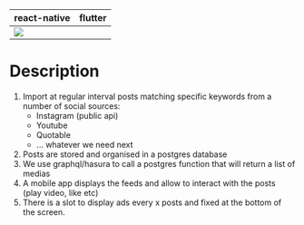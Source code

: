| react-native                  | flutter |
| ----------------------------- | ------- |
| ![](current-react-native.gif) |         |

# Description

1. Import at regular interval posts matching specific keywords from a number of social sources:
   - Instagram (public api)
   - Youtube
   - Quotable
   - ... whatever we need next
2. Posts are stored and organised in a postgres database
3. We use graphql/hasura to call a postgres function that will return a list of medias
4. A mobile app displays the feeds and allow to interact with the posts (play video, like etc)
5. There is a slot to display ads every x posts and fixed at the bottom of the screen.
